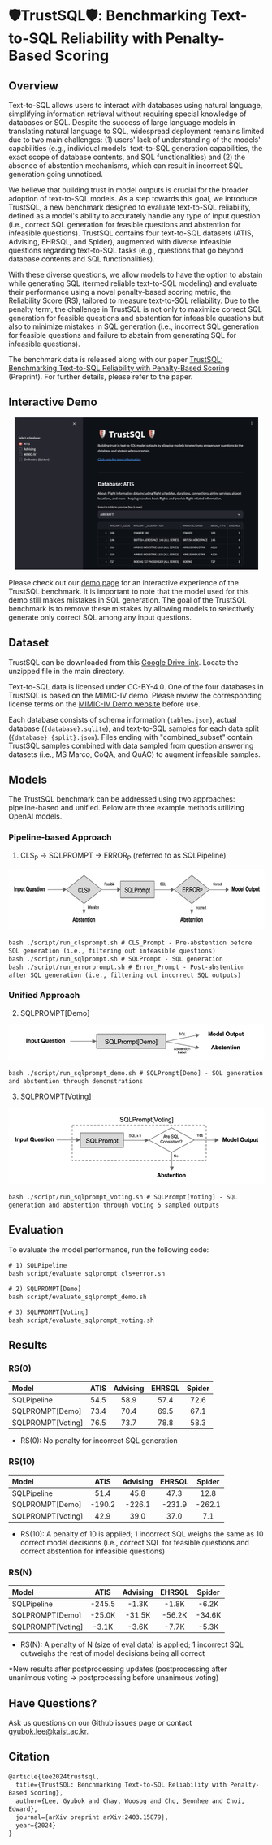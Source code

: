 # 🛡️TrustSQL🛡️: Benchmarking Text-to-SQL Reliability with Penalty-Based Scoring

## Overview

Text-to-SQL allows users to interact with databases using natural language, simplifying information retrieval without requiring special knowledge of databases or SQL. Despite the success of large language models in translating natural language to SQL, widespread deployment remains limited due to two main challenges: (1) users' lack of understanding of the models' capabilities (e.g., individual models' text-to-SQL generation capabilities, the exact scope of database contents, and SQL functionalities) and (2) the absence of abstention mechanisms, which can result in incorrect SQL generation going unnoticed.

We believe that building trust in model outputs is crucial for the broader adoption of text-to-SQL models. As a step towards this goal, we introduce TrustSQL, a new benchmark designed to evaluate text-to-SQL reliability, defined as a model's ability to accurately handle any type of input question (i.e., correct SQL generation for feasible questions and abstention for infeasible questions). TrustSQL contains four text-to-SQL datasets (ATIS, Advising, EHRSQL, and Spider), augmented with diverse infeasible questions regarding text-to-SQL tasks (e.g., questions that go beyond database contents and SQL functionalities).

With these diverse questions, we allow models to have the option to abstain while generating SQL (termed reliable text-to-SQL modeling) and evaluate their performance using a novel penalty-based scoring metric, the Reliability Score (RS), tailored to measure text-to-SQL reliability. Due to the penalty term, the challenge in TrustSQL is not only to maximize correct SQL generation for feasible questions and abstention for infeasible questions but also to minimize mistakes in SQL generation (i.e., incorrect SQL generation for feasible questions and failure to abstain from generating SQL for infeasible questions).

The benchmark data is released along with our paper [TrustSQL: Benchmarking Text-to-SQL Reliability with Penalty-Based Scoring](https://arxiv.org/abs/2403.15879) (Preprint). For further details, please refer to the paper.


## Interactive Demo

<p align="middle" float="middle">
  <img src="image/demo.png" height="300" />
</p>

Please check out our [demo page](https://trustsqlapp-2gmvmktqkar8fzcyvwyj9k.streamlit.app/) for an interactive experience of the TrustSQL benchmark. It is important to note that the model used for this demo still makes mistakes in SQL generation. The goal of the TrustSQL benchmark is to remove these mistakes by allowing models to selectively generate only correct SQL among any input questions.


## Dataset

TrustSQL can be downloaded from this [Google Drive link](https://drive.google.com/file/d/1j0Otma8aC-e8-7ej-nwObpB-S-pxPpZX/view?usp=sharing). Locate the unzipped file in the main directory.

Text-to-SQL data is licensed under CC-BY-4.0. One of the four databases in TrustSQL is based on the MIMIC-IV demo. Please review the corresponding license terms on the [MIMIC-IV Demo website](https://physionet.org/content/mimic-iv-demo/2.2/) before use.

Each database consists of schema information (`tables.json`), actual database (`{database}.sqlite`), and text-to-SQL samples for each data split (`{database}_{split}.json`). Files ending with "combined_subset" contain TrustSQL samples combined with data sampled from question answering datasets (i.e., MS Marco, CoQA, and QuAC) to augment infeasible samples.


## Models

The TrustSQL benchmark can be addressed using two approaches: pipeline-based and unified. Below are three example methods utilizing OpenAI models.

### Pipeline-based Approach

1) CLS<sub>P</sub> → SQLPROMPT → ERROR<sub>P</sub> (referred to as SQLPipeline)

<p align="left" float="middle">
  <img src="image/pipeline.png" height="120" />
</p>

```
bash ./script/run_clsprompt.sh # CLS_Prompt - Pre-abstention before SQL generation (i.e., filtering out infeasible questions)
bash ./script/run_sqlprompt.sh # SQLPrompt - SQL generation
bash ./script/run_errorprompt.sh # Error_Prompt - Post-abstention after SQL generation (i.e., filtering out incorrect SQL outputs)
```

### Unified Approach

2) SQLPROMPT[Demo]

<p align="left" float="middle">
  <img src="image/sqlprompt_demo.png" height="70" />
</p>

```
bash ./script/run_sqlprompt_demo.sh # SQLPrompt[Demo] - SQL generation and abstention through demonstrations
```

3) SQLPROMPT[Voting]

<p align="left" float="middle">
  <img src="image/sqlprompt_voting.png" height="150" />
</p>

```
bash ./script/run_sqlprompt_voting.sh # SQLPrompt[Voting] - SQL generation and abstention through voting 5 sampled outputs
```


## Evaluation

To evaluate the model performance, run the following code:

```
# 1) SQLPipeline
bash script/evaluate_sqlprompt_cls+error.sh
```

```
# 2) SQLPROMPT[Demo]
bash script/evaluate_sqlprompt_demo.sh
```

```
# 3) SQLPROMPT[Voting]
bash script/evaluate_sqlprompt_voting.sh
```

## Results

### RS(0)

| Model                | ATIS    | Advising | EHRSQL   | Spider   |
|:---------------------|:-------:|:--------:|:--------:|:--------:|
| SQLPipeline          | 54.5    | 58.9     | 57.4     | 72.6     |
| SQLPROMPT[Demo]      | 73.4    | 70.4     | 69.5     | 67.1     |
| SQLPROMPT[Voting]    | 76.5    | 73.7     | 78.8     | 58.3     |
- RS(0): No penalty for incorrect SQL generation

### RS(10)

| Model                | ATIS    | Advising | EHRSQL   | Spider   |
|:---------------------|:-------:|:--------:|:--------:|:--------:|
| SQLPipeline          | 51.4    | 45.8     | 47.3     | 12.8     |
| SQLPROMPT[Demo]      | -190.2  | -226.1   | -231.9   | -262.1   |
| SQLPROMPT[Voting]    | 42.9    | 39.0     | 37.0     | 7.1      |
- RS(10): A penalty of 10 is applied; 1 incorrect SQL weighs the same as 10 correct model decisions (i.e., correct SQL for feasible questions and correct abstention for infeasible questions)

### RS(N)

| Model                | ATIS    | Advising | EHRSQL   | Spider   |
|:---------------------|:-------:|:--------:|:--------:|:--------:|
| SQLPipeline          | -245.5  | -1.3K    | -1.8K    | -6.2K    |
| SQLPROMPT[Demo]      | -25.0K  | -31.5K   | -56.2K   | -34.6K   |
| SQLPROMPT[Voting]    | -3.1K   | -3.6K    | -7.7K    | -5.3K    |
- RS(N): A penalty of N (size of eval data) is applied; 1 incorrect SQL outweighs the rest of model decisions being all correct

\*New results after postprocessing updates (postprocessing after unanimous voting -> postprocessing before unanimous voting)


## Have Questions?

Ask us questions on our Github issues page or contact gyubok.lee@kaist.ac.kr.


## Citation

```
@article{lee2024trustsql,
  title={TrustSQL: Benchmarking Text-to-SQL Reliability with Penalty-Based Scoring}, 
  author={Lee, Gyubok and Chay, Woosog and Cho, Seonhee and Choi, Edward},
  journal={arXiv preprint arXiv:2403.15879},
  year={2024}
}
```
